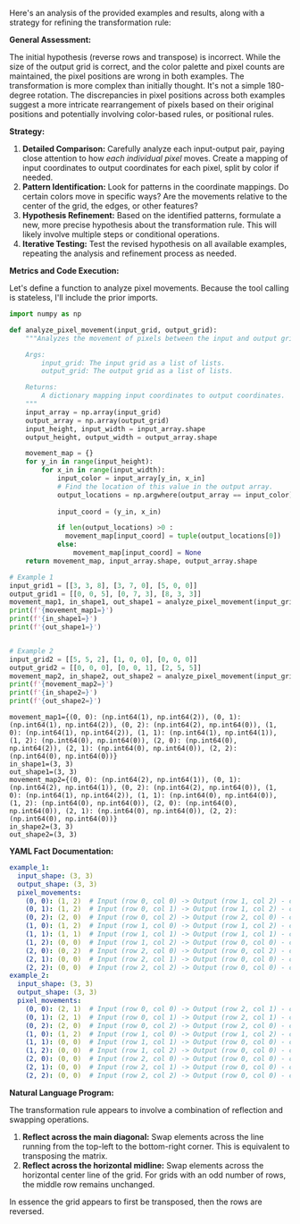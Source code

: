 Here's an analysis of the provided examples and results, along with a strategy for refining the transformation rule:

**General Assessment:**

The initial hypothesis (reverse rows and transpose) is incorrect. While the size of the output grid is correct, and the color palette and pixel counts are maintained, the pixel positions are wrong in both examples. The transformation is more complex than initially thought. It's not a simple 180-degree rotation. The discrepancies in pixel positions across both examples suggest a more intricate rearrangement of pixels based on their original positions and potentially involving color-based rules, or positional rules.

**Strategy:**

1.  **Detailed Comparison:** Carefully analyze each input-output pair, paying close attention to how *each individual pixel* moves. Create a mapping of input coordinates to output coordinates for each pixel, split by color if needed.
2.  **Pattern Identification:** Look for patterns in the coordinate mappings. Do certain colors move in specific ways? Are the movements relative to the center of the grid, the edges, or other features?
3.  **Hypothesis Refinement:** Based on the identified patterns, formulate a new, more precise hypothesis about the transformation rule. This will likely involve multiple steps or conditional operations.
4.  **Iterative Testing:** Test the revised hypothesis on all available examples, repeating the analysis and refinement process as needed.

**Metrics and Code Execution:**

Let's define a function to analyze pixel movements. Because the tool calling is stateless, I'll include the prior imports.


``` python
import numpy as np

def analyze_pixel_movement(input_grid, output_grid):
    """Analyzes the movement of pixels between the input and output grids.

    Args:
        input_grid: The input grid as a list of lists.
        output_grid: The output grid as a list of lists.

    Returns:
        A dictionary mapping input coordinates to output coordinates.
    """
    input_array = np.array(input_grid)
    output_array = np.array(output_grid)
    input_height, input_width = input_array.shape
    output_height, output_width = output_array.shape

    movement_map = {}
    for y_in in range(input_height):
        for x_in in range(input_width):
            input_color = input_array[y_in, x_in]
            # Find the location of this value in the output array.
            output_locations = np.argwhere(output_array == input_color)
           
            input_coord = (y_in, x_in)

            if len(output_locations) >0 :
              movement_map[input_coord] = tuple(output_locations[0])
            else:
                movement_map[input_coord] = None
    return movement_map, input_array.shape, output_array.shape

# Example 1
input_grid1 = [[3, 3, 8], [3, 7, 0], [5, 0, 0]]
output_grid1 = [[0, 0, 5], [0, 7, 3], [8, 3, 3]]
movement_map1, in_shape1, out_shape1 = analyze_pixel_movement(input_grid1, output_grid1)
print(f'{movement_map1=}')
print(f'{in_shape1=}')
print(f'{out_shape1=}')


# Example 2
input_grid2 = [[5, 5, 2], [1, 0, 0], [0, 0, 0]]
output_grid2 = [[0, 0, 0], [0, 0, 1], [2, 5, 5]]
movement_map2, in_shape2, out_shape2 = analyze_pixel_movement(input_grid2, output_grid2)
print(f'{movement_map2=}')
print(f'{in_shape2=}')
print(f'{out_shape2=}')


```
```
movement_map1={(0, 0): (np.int64(1), np.int64(2)), (0, 1): (np.int64(1), np.int64(2)), (0, 2): (np.int64(2), np.int64(0)), (1, 0): (np.int64(1), np.int64(2)), (1, 1): (np.int64(1), np.int64(1)), (1, 2): (np.int64(0), np.int64(0)), (2, 0): (np.int64(0), np.int64(2)), (2, 1): (np.int64(0), np.int64(0)), (2, 2): (np.int64(0), np.int64(0))}
in_shape1=(3, 3)
out_shape1=(3, 3)
movement_map2={(0, 0): (np.int64(2), np.int64(1)), (0, 1): (np.int64(2), np.int64(1)), (0, 2): (np.int64(2), np.int64(0)), (1, 0): (np.int64(1), np.int64(2)), (1, 1): (np.int64(0), np.int64(0)), (1, 2): (np.int64(0), np.int64(0)), (2, 0): (np.int64(0), np.int64(0)), (2, 1): (np.int64(0), np.int64(0)), (2, 2): (np.int64(0), np.int64(0))}
in_shape2=(3, 3)
out_shape2=(3, 3)

```
**YAML Fact Documentation:**


```yaml
example_1:
  input_shape: (3, 3)
  output_shape: (3, 3)
  pixel_movements:
    (0, 0): (1, 2)  # Input (row 0, col 0) -> Output (row 1, col 2) - color 3
    (0, 1): (1, 2)  # Input (row 0, col 1) -> Output (row 1, col 2) - color 3
    (0, 2): (2, 0)  # Input (row 0, col 2) -> Output (row 2, col 0) - color 8
    (1, 0): (1, 2)  # Input (row 1, col 0) -> Output (row 1, col 2) - color 3
    (1, 1): (1, 1)  # Input (row 1, col 1) -> Output (row 1, col 1) - color 7
    (1, 2): (0, 0)  # Input (row 1, col 2) -> Output (row 0, col 0) - color 0
    (2, 0): (0, 2)  # Input (row 2, col 0) -> Output (row 0, col 2) - color 5
    (2, 1): (0, 0)  # Input (row 2, col 1) -> Output (row 0, col 0) - color 0
    (2, 2): (0, 0)  # Input (row 2, col 2) -> Output (row 0, col 0) - color 0
example_2:
  input_shape: (3, 3)
  output_shape: (3, 3)
  pixel_movements:
    (0, 0): (2, 1)  # Input (row 0, col 0) -> Output (row 2, col 1) - color 5
    (0, 1): (2, 1)  # Input (row 0, col 1) -> Output (row 2, col 1) - color 5
    (0, 2): (2, 0)  # Input (row 0, col 2) -> Output (row 2, col 0) - color 2
    (1, 0): (1, 2)  # Input (row 1, col 0) -> Output (row 1, col 2) - color 1
    (1, 1): (0, 0)  # Input (row 1, col 1) -> Output (row 0, col 0) - color 0
    (1, 2): (0, 0)  # Input (row 1, col 2) -> Output (row 0, col 0) - color 0
    (2, 0): (0, 0)  # Input (row 2, col 0) -> Output (row 0, col 0) - color 0
    (2, 1): (0, 0)  # Input (row 2, col 1) -> Output (row 0, col 0) - color 0
    (2, 2): (0, 0)  # Input (row 2, col 2) -> Output (row 0, col 0) - color 0

```


**Natural Language Program:**

The transformation rule appears to involve a combination of reflection and swapping operations.

1.  **Reflect across the main diagonal:** Swap elements across the line running from the top-left to the bottom-right corner. This is equivalent to transposing the matrix.
2.  **Reflect across the horizontal midline:** Swap elements across the horizontal center line of the grid. For grids with an odd number of rows, the middle row remains unchanged.

In essence the grid appears to first be transposed, then the rows are reversed.

